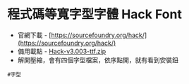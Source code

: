 # 程式碼等寬字型字體 Hack Font
* 官網下載 - [https://sourcefoundry.org/hack/](https://sourcefoundry.org/hack/)
* 備用載點 - [Hack-v3.003-ttf.zip](https://cdn.ioa.tw/MacEnvInit/Hack-v3.003-ttf.zip)
* 解開壓縮，會有四個字型檔案，依序點開，就有看到安裝鈕

`#字型`